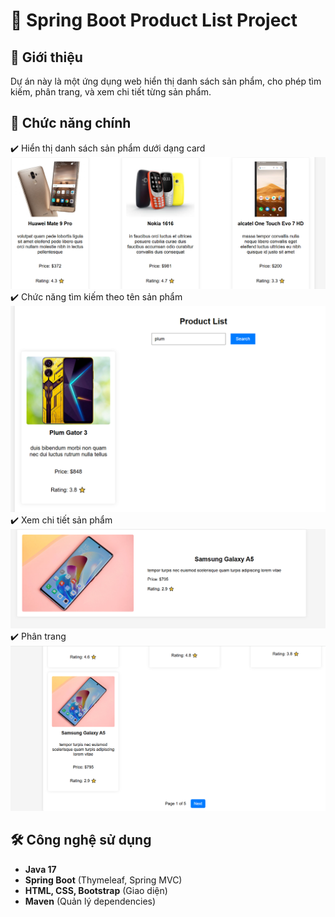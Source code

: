 # 🛒 Spring Boot Product List Project

## 📌 Giới thiệu
Dự án này là một ứng dụng web hiển thị danh sách sản phẩm, cho phép tìm kiếm, phân trang, và xem chi tiết từng sản phẩm.

## 🚀 Chức năng chính
✔️ Hiển thị danh sách sản phẩm dưới dạng card
    ![Mô tả ảnh](https://github.com/stronglight2000/JavaSpringBoot_Excersize/blob/main/miniproject/images/product1.PNG?raw=true)
✔️ Chức năng tìm kiếm theo tên sản phẩm  
    ![Mô tả ảnh](images/search.png)
✔️ Xem chi tiết sản phẩm  
    ![Mô tả ảnh](images/detail.png)
✔️ Phân trang
    ![Mô tả ảnh](images/phantrang.png)

## 🛠️ Công nghệ sử dụng
- **Java 17**
- **Spring Boot** (Thymeleaf, Spring MVC)
- **HTML, CSS, Bootstrap** (Giao diện)
- **Maven** (Quản lý dependencies)

